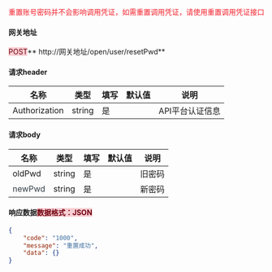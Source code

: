<font style="color:#F5222D;">重置账号密码并不会影响调用凭证，如需重置调用凭证，请使用重置调用凭证接口</font>

#### 网关地址
<font style="background:#F8CED3;color:#70000D">POST</font>** http://网关地址/open/user/resetPwd**

#### 请求header
| **名称** | **类型** | **填写** | **默认值** | **说明** |
| --- | --- | --- | --- | --- |
| Authorization | string | 是 |  | API平台认证信息 |


#### 请求body
| **名称** | **类型** | **填写** | **默认值** | **说明** |
| --- | --- | --- | --- | --- |
| oldPwd | string | 是 |  | 旧密码 |
| <font style="color:#364149;background-color:#FAFAFA;">newPwd</font> | string | 是 |  | 新密码 |


#### 响应数据<font style="background:#F8CED3;color:#70000D">数据格式：JSON</font>
```json
{
    "code": "1000",
    "message": "重置成功",
    "data": {}
}
```

#### 
